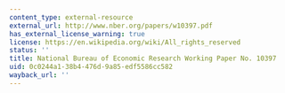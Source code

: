 ```yaml
---
content_type: external-resource
external_url: http://www.nber.org/papers/w10397.pdf
has_external_license_warning: true
license: https://en.wikipedia.org/wiki/All_rights_reserved
status: ''
title: National Bureau of Economic Research Working Paper No. 10397
uid: 0c0244a1-38b4-476d-9a85-edf5586cc582
wayback_url: ''
---
```

